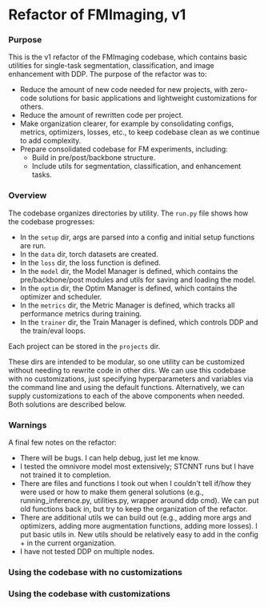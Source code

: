 # Refactor of FMImaging, v1

### Purpose
This is the v1 refactor of the FMImaging codebase, which contains basic utilities for single-task segmentation, classification, and image enhancement with DDP. The purpose of the refactor was to:
  * Reduce the amount of new code needed for new projects, with zero-code solutions for basic applications and lightweight customizations for others.
  * Reduce the amount of rewritten code per project.
  * Make organization clearer, for example by consolidating configs, metrics, optimizers, losses, etc., to keep codebase clean as we continue to add complexity.
  * Prepare consolidated codebase for FM experiments, including:
    * Build in pre/post/backbone structure.
    * Include utils for segmentation, classification, and enhancement tasks.

### Overview
The codebase organizes directories by utility. The ```run.py``` file shows how the codebase progresses:
  * In the ```setup``` dir, args are parsed into a config and initial setup functions are run.
  * In the ```data``` dir, torch datasets are created.
  * In the ```loss``` dir, the loss function is defined.
  * In the ```model``` dir, the Model Manager is defined, which contains the pre/backbone/post modules and utils for saving and loading the model.
  * In the ```optim``` dir, the Optim Manager is defined, which contains the optimizer and scheduler.
  * In the ```metrics``` dir, the Metric Manager is defined, which tracks all performance metrics during training.
  * In the ```trainer``` dir, the Train Manager is defined, which controls DDP and the train/eval loops.

Each project can be stored in the ```projects``` dir. 

These dirs are intended to be modular, so one utility can be customized without needing to rewrite code in other dirs.
We can use this codebase with no customizations, just specifying hyperparameters and variables via the command line and using the default functions. Alternatively, we can supply customizations to each of the above components when needed. Both solutions are described below.

### Warnings
A final few notes on the refactor:
  * There will be bugs. I can help debug, just let me know.
  * I tested the omnivore model most extensively; STCNNT runs but I have not trained it to completion.
  * There are files and functions I took out when I couldn't tell if/how they were used or how to make them general solutions (e.g., running_inference.py, utilities.py, wrapper around ddp cmd). We can put old functions back in, but try to keep the organization of the refactor.
  * There are additional utils we can build out (e.g., adding more args and optimizers, adding more augmentation functions, adding more losses). I put basic utils in. New utils should be relatively easy to add in the config + in the current organization.
  * I have not tested DDP on multiple nodes.

### Using the codebase with no customizations

### Using the codebase with customizations
